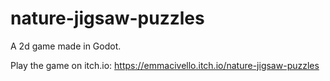 # nature-jigsaw-puzzles
A 2d game made in Godot.

Play the game on itch.io: https://emmacivello.itch.io/nature-jigsaw-puzzles

